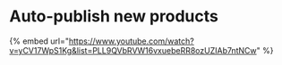 # Auto-publish new products

{% embed url="https://www.youtube.com/watch?v=yCV17WpS1Kg&list=PLL9QVbRVW16vxuebeRR8ozUZIAb7ntNCw" %}

